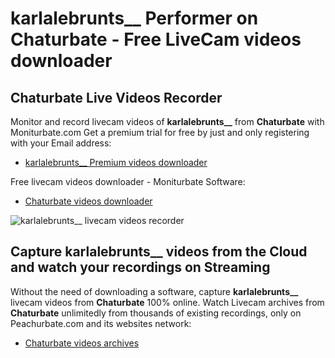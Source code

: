 # karlalebrunts__ Performer on Chaturbate - Free LiveCam videos downloader

## Chaturbate Live Videos Recorder

Monitor and record livecam videos of **karlalebrunts__** from **Chaturbate** with Moniturbate.com
Get a premium trial for free by just and only registering with your Email address:
* [karlalebrunts__ Premium videos downloader](https://moniturbate.com/request-demo-licence-key.html)

Free livecam videos downloader - Moniturbate Software:
* [Chaturbate videos downloader](https://moniturbate.com/moniturbate-download-software.html)

![karlalebrunts__ livecam videos recorder](https://peachurnet.com/templates/moniturbate-software.png)


## Capture karlalebrunts__ videos from the Cloud and watch your recordings on Streaming

Without the need of downloading a software, capture **karlalebrunts__** livecam videos from **Chaturbate** 100% online.
Watch Livecam archives from **Chaturbate** unlimitedly from thousands of existing recordings, only on Peachurbate.com and its websites network:
* [Chaturbate videos archives](https://peachurnet.com/)